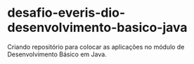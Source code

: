 # desafio-everis-dio-desenvolvimento-basico-java
Criando repositório para colocar as aplicações no módulo de Desenvolvimento Básico em Java.
